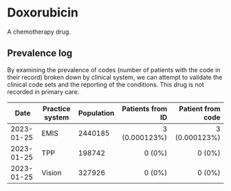 # Doxorubicin

A chemotherapy drug.

## Prevalence log

By examining the prevalence of codes (number of patients with the code in their record) broken down by clinical system, we can attempt to validate the clinical code sets and the reporting of the conditions. This drug is not recorded in primary care.

| Date       | Practice system | Population | Patients from ID | Patient from code |
| ---------- | --------------- | ---------- | ---------------: | ----------------: |
| 2023-01-25 | EMIS            | 2440185    |    3 (0.000123%) |     3 (0.000123%) |
| 2023-01-25 | TPP             | 198742     |           0 (0%) |            0 (0%) |
| 2023-01-25 | Vision          | 327926     |           0 (0%) |            0 (0%) |
